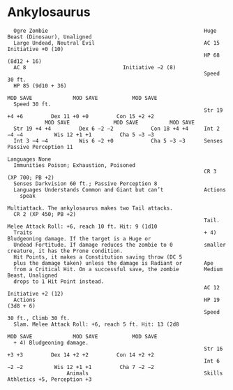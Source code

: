 # Ankylosaurus

      Ogre Zombie                                                  Huge Beast (Dinosaur), Unaligned
      Large Undead, Neutral Evil                                   AC 15         Initiative +0 (10)
                                                                   HP 68 (8d12 + 16)
      AC 8                               Initiative −2 (8)
                                                                   Speed 30 ft.
      HP 85 (9d10 + 36)
                                                                             MOD SAVE             MOD SAVE           MOD SAVE
      Speed 30 ft.
                                                                   Str 19 +4 +6         Dex 11 +0 +0         Con 15 +2 +2
                MOD SAVE              MOD SAVE          MOD SAVE
      Str 19 +4 +4         Dex 6 −2 −2            Con 18 +4 +4     Int 2 −4 −4          Wis 12 +1 +1         Cha 5 −3 −3
      Int 3 −4 −4          Wis 6 −2 +0            Cha 5 −3 −3      Senses Passive Perception 11
                                                                   Languages None
      Immunities Poison; Exhaustion, Poisoned
                                                                   CR 3 (XP 700; PB +2)
      Senses Darkvision 60 ft.; Passive Perception 8
      Languages Understands Common and Giant but can’t             Actions
        speak
                                                                   Multiattack. The ankylosaurus makes two Tail attacks.
      CR 2 (XP 450; PB +2)
                                                                   Tail. Melee Attack Roll: +6, reach 10 ft. Hit: 9 (1d10
      Traits                                                       + 4) Bludgeoning damage. If the target is a Huge or
      Undead Fortitude. If damage reduces the zombie to 0          smaller creature, it has the Prone condition.
      Hit Points, it makes a Constitution saving throw (DC 5
      plus the damage taken) unless the damage is Radiant or       Ape
      from a Critical Hit. On a successful save, the zombie        Medium Beast, Unaligned
      drops to 1 Hit Point instead.
                                                                   AC 12                            Initiative +2 (12)
      Actions                                                      HP 19 (3d8 + 6)
                                                                   Speed 30 ft., Climb 30 ft.
      Slam. Melee Attack Roll: +6, reach 5 ft. Hit: 13 (2d8
                                                                             MOD SAVE             MOD SAVE           MOD SAVE
      + 4) Bludgeoning damage.
                                                                   Str 16 +3 +3         Dex 14 +2 +2         Con 14 +2 +2
                                                                   Int 6 −2 −2          Wis 12 +1 +1         Cha 7 −2 −2
                       Animals                                     Skills Athletics +5, Perception +3
